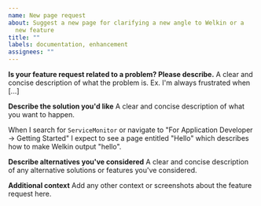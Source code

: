 ```yaml
---
name: New page request
about: Suggest a new page for clarifying a new angle to Welkin or a
  new feature
title: ""
labels: documentation, enhancement
assignees: ""
---
```


**Is your feature request related to a problem? Please describe.**
A clear and concise description of what the problem is. Ex. I'm always frustrated when [...]

**Describe the solution you'd like**
A clear and concise description of what you want to happen.

When I search for `ServiceMonitor` or navigate to "For Application Developer -> Getting Started" I expect to see a page entitled "Hello" which describes how to make Welkin output "hello".

**Describe alternatives you've considered**
A clear and concise description of any alternative solutions or features you've considered.

**Additional context**
Add any other context or screenshots about the feature request here.
